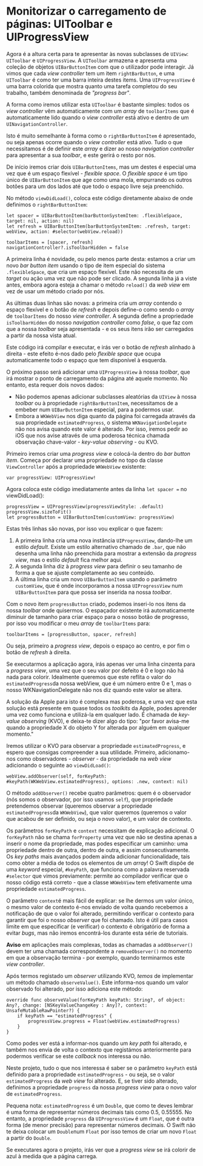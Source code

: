 # Monitorizar o carregamento de páginas: UIToolbar e UIProgressView

<!-- YOUTUBE: Nj6qvHyNMug -->

Agora é a altura certa para te apresentar às novas subclasses de `UIView`: `UIToolbar` e `UIProgressView`. A `UIToolbar` armazena e apresenta uma coleção de objetos `UIBarButtonItem` com que o utilizador pode interagir. Já vimos que cada *view controller* tem um item `rightBarButton`, e uma `UIToolbar` é como ter uma barra inteira destes items. Uma `UIProgressView` é uma barra colorida que mostra quanto uma tarefa completou do seu trabalho, também denominada de *"progress bar"*.

A forma como iremos utilizar esta `UIToolbar` é bastante simples: todos os *view controller* vêm automaticamente com um *array* de `toolbarItems` que é automaticamente lido quando o *view controller* está ativo e dentro de um `UINavigationController`.

Isto é muito semelhante à forma como o `rightBarButtonItem` é apresentado, ou seja apenas ocorre quando o *view controller* está ativo. Tudo o que necessitamos é de definir este *array* e dizer ao nosso *navigation controller* para apresentar a sua *toolbar*, e este gerirá o resto por nós.

De início iremos criar dois `UIBarButtonItems`, mas um destes é especial uma vez que é um espaço flexível - *flexible space*. O *flexible space* é um tipo único de `UIBarButtonItem` que age como uma mola, empurrando os outros botões para um dos lados até que todo o espaço livre seja preenchido. 

No método `viewDidLoad()`, coloca este código diretamente abaixo de onde definimos o `rightBarButtonItem`:

    let spacer = UIBarButtonItem(barButtonSystemItem: .flexibleSpace, target: nil, action: nil)
    let refresh = UIBarButtonItem(barButtonSystemItem: .refresh, target: webView, action: #selector(webView.reload))

    toolbarItems = [spacer, refresh]
    navigationController?.isToolbarHidden = false

A primeira linha é novidade, ou pelo menos parte desta: estamos a criar um novo *bar button item* usando o tipo de item especial do sistema `.flexibleSpace`, que cria um espaço flexível. Este não necessita de um *target* ou ação uma vez que não pode ser clicado. A segunda linha já a viste antes, embora agora esteja a chamar o método `reload()` da *web view* em vez de usar um método criado por nós.

As últimas duas linhas são novas: a primeira cria um *array* contendo o espaço flexível e o botão de *refresh* e depois define-o como sendo o *array* de `toolbarItems` do nosso *view controller*. A segunda define a propriedade `isToolbarHidden` do nosso *navigation controller* como *false*, o que faz com que a nossa *toolbar* seja apresentada - e os seus itens irão ser carregados a partir da nossa vista atual.

Este código irá compilar e executar, e irás ver o botão de *refresh* alinhado à direita - este efeito é-nos dado pelo *flexible space* que ocupa automaticamente todo o espaço que tem disponível à esquerda.

O próximo passo será adicionar uma `UIProgressView` à nossa *toolbar*, que irá mostrar o ponto de carregamento da página até aquele momento. No entanto, esta requer dois novos dados:
- Não podemos apenas adicionar subclasses aleatórias da `UIView` à nossa *toolbar* ou à propriedade `rightBarButtonItem`, necessitamos de a embeber num 
`UIBarButtonItem` especial, para a podermos usar.
- Embora a `WKWebView` nos diga quanto da página foi carregada através da sua propriedade `estimatedProgress`, o sistema `WKNavigationDelegate` não nos avisa quando este valor é alterado. Por isso, iremos pedir ao iOS que nos avise através de uma poderosa técnica chamada observação chave-valor - *key-value observing* - ou KVO.

Primeiro iremos criar uma *progress view* e colocá-la dentro do *bar button item*. Começa por declarar uma propriedade no topo da classe `ViewController` após a propriedade `WKWebView` existente:

    var progressView: UIProgressView!

Agora coloca este código imediatamente antes da linha `let spacer =` no viewDidLoad():

    progressView = UIProgressView(progressViewStyle: .default)
    progressView.sizeToFit()
    let progressButton = UIBarButtonItem(customView: progressView)

Estas três linhas são novas, por isso vou explicar o que fazem:

1. A primeira linha cria uma nova instância `UIProgressView`, dando-lhe um estilo *default*. Existe um estilo alternativo chamado de `.bar`, que não desenha uma linha não preenchida para mostrar a extensão da *progress view*, mas o estilo *default* fica melhor aqui.
2. A segunda linha diz à *progress view* para definir o seu tamanho de forma a que se ajuste completamente ao seu conteúdo.
3. A última linha cria um novo `UIBarButtonItem` usando o parâmetro `customView`, que é onde incorporamos a nossa `UIProgressView` num `UIBarButtonItem` para que possa ser inserida na nossa *toolbar*.

Com o novo item `progressButton` criado, podemos inseri-lo nos itens da nossa *toolbar* onde quisermos. O espaçador existente irá automaticamente diminuir de tamanho para criar espaço para o nosso botão de progresso, por isso vou modificar o meu *array* de `toolbarItems` para:

    toolbarItems = [progressButton, spacer, refresh]

Ou seja, primeiro a *progress view*, depois o espaço ao centro, e por fim o botão de *refresh* à direita.

Se executarmos a aplicação agora, irás apenas ver uma linha cinzenta para a *progress view*, uma vez que o seu valor por defeito é 0 e logo não há nada para colorir. Idealmente queremos que este reflita o valor do `estimatedProgress`da nossa webView, que é um número entre 0 e 1, mas o nosso WKNavigationDelegate não nos diz quando este valor se altera.

A solução da Apple para isto é complexa mas poderosa, e uma vez que esta solução está presente em quase todos os *toolkits* da Apple, podes aprender uma vez como funciona e utilizá-la em qualquer lado. É chamada de *key-value observing* (KVO), e deixa-te dizer algo do tipo: "por favor avisa-me quando a propriedade X do objeto Y for alterada por alguém em qualquer momento."

Iremos utilizar o KVO para observar a propriedade `estimatedProgress`, e espero que consigas compreender a sua utilidade. Primeiro, adicionamo-nos como observadores - *observer* - da propriedade na *web view* adicionando o seguinte ao `viewDidLoad()`:

    webView.addObserver(self, forKeyPath: #keyPath(WKWebView.estimatedProgress), options: .new, context: nil)

O método `addObserver()` recebe quatro parâmetros: quem é o observador (nós somos o observador, por isso usamos `self`), que propriedade pretendemos observar (queremos observar a propriedade `estimatedProgress`da `WKWebView`), que valor queremos (queremos o valor que acabou de ser definido, ou seja o novo valor), e um valor de contexto.

Os parâmetros `forKeyPath` e `context` necessitam de explicação adicional. O `forKeyPath` não se chama `forProperty` uma vez que não se destina apenas a inserir o nome da propriedade, mas podes especificar um caminho: uma propriedade dentro de outra, dentro de outra, e assim consecutivamente. Os *key paths* mais avançados podem ainda adicionar funcionalidade, tais como obter a média de todos os elementos de um *array*! O Swift dispõe de uma *keyword* especial, `#keyPath`, que funciona como a palavra reservada  `#selector` que vimos previamente: permite ao compilador verificar que o nosso código está correto -  que a classe `WKWebView` tem efetivamente uma propriedade `estimatedProgress`.

O parâmetro `context`é mais fácil de explicar: se lhe dermos um valor único, o mesmo valor de contexto é-nos enviado de volta quando recebemos a notificação de que o valor foi alterado, permitindo verificar o contexto para garantir que foi o nosso *observer* que foi chamado. Isto é útil para casos limite em que especificar (e verificar) o contexto é obrigatório de forma a evitar *bugs*, mas não iremos encontrá-los durante esta série de tutoriais.

**Aviso** em aplicações mais complexas, todas as chamadas a `addObserver()` devem ter uma chamada correspondente a `removeObserver()` no momento em que a observação termina - por exemplo, quando terminarmos este *view controller*.

Após termos registado um *observer* utilizando KVO, *temos* de implementar um método chamado `observeValue()`. Este informa-nos quando um valor observado foi alterado, por isso adiciona este método:

    override func observeValue(forKeyPath keyPath: String?, of object: Any?, change: [NSKeyValueChangeKey : Any]?, context: UnsafeMutableRawPointer?) {
        if keyPath == "estimatedProgress" {
            progressView.progress = Float(webView.estimatedProgress)
        }
    }

Como podes ver está a informar-nos quando um *key path* foi alterado, e também nos envia de volta o contexto que registámos anteriormente para podermos verificar se este *callback* nos interessa ou não. 

Neste projeto, tudo o que nos interessa é saber se o parâmetro `keyPath` está definido para a propriedade `estimatedProgress` - ou seja, se o valor `estimatedProgress` da *web view* foi alterado. E, se tiver sido alterado, definimos a propriedade `progress` da nossa *progress view* para o novo valor de `estimatedProgress`.

Pequena nota: `estimatedProgress`  é um `Double`, que como te deves lembrar é uma forma de representar números decimais tais como 0.5, 0.55555. No entanto, a propriedade `progress` da `UIProgressView` é um `Float`, que é outra forma (de menor precisão)  para representar números decimais. O Swift não te deixa colocar um `Double`num `Float` por isso temos de criar um novo `Float` a partir do `Double`.

Se executares agora o projeto, irás ver que a *progress view* se irá colorir de azul à medida que a página carrega.

